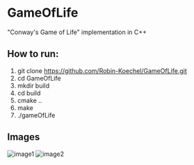 # GameOfLife
"Conway's Game of Life" implementation in C++

## How to run:
1. git clone https://github.com/Robin-Koechel/GameOfLife.git
2. cd GameOfLife
3. mkdir build
4. cd build
5. cmake ..
6. make
7. ./gameOfLife <width> <height> <tickSpeedInSeconds>

## Images

![image1](https://github.com/Robin-Koechel/GameOfLife/assets/65247410/52103379-5c23-4490-88c8-924f630e2842)
![image2](https://github.com/Robin-Koechel/GameOfLife/assets/65247410/21ce6cb2-d94c-4c49-b2d0-1be2a202466d)

